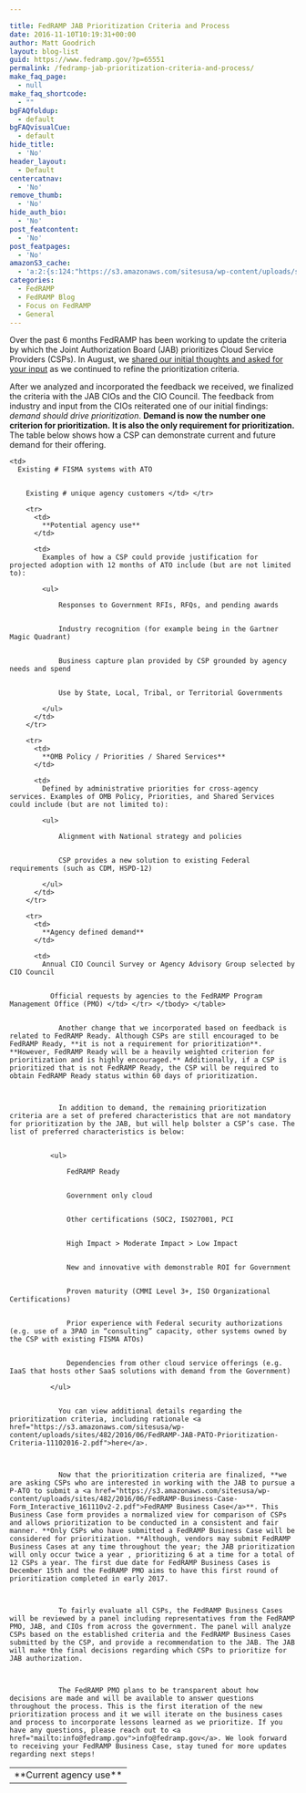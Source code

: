 ```yaml
---

title: FedRAMP JAB Prioritization Criteria and Process
date: 2016-11-10T10:19:31+00:00
author: Matt Goodrich
layout: blog-list
guid: https://www.fedramp.gov/?p=65551
permalink: /fedramp-jab-prioritization-criteria-and-process/
make_faq_page:
  - null
make_faq_shortcode:
  - ""
bgFAQfoldup:
  - default
bgFAQvisualCue:
  - default
hide_title:
  - 'No'
header_layout:
  - Default
centercatnav:
  - 'No'
remove_thumb:
  - 'No'
hide_auth_bio:
  - 'No'
post_featcontent:
  - 'No'
post_featpages:
  - 'No'
amazonS3_cache:
  - 'a:2:{s:124:"https://s3.amazonaws.com/sitesusa/wp-content/uploads/sites/482/2016/06/FedRAMP-Business-Case-Form_Interactive_161110v2-2.pdf";i:65611;s:126:"https://s3.amazonaws.com/sitesusa/wp-content/uploads/sites/482/2016/06/FedRAMP-JAB-PATO-Prioritization-Criteria-11102016-2.pdf";i:65621;}'
categories:
  - FedRAMP
  - FedRAMP Blog
  - Focus on FedRAMP
  - General
---
```

Over the past 6 months FedRAMP has been working to update the criteria by which the Joint Authorization Board (JAB) prioritizes Cloud Service Providers (CSPs). In August, we [shared our initial thoughts and asked for your input](https://www.fedramp.gov/fedramp-jab-prioritization-help-us-shape-who-works-with-the-jab/) as we continued to refine the prioritization criteria. 

After we analyzed and incorporated the feedback we received, we finalized the criteria with the JAB CIOs and the CIO Council. The feedback from industry and input from the CIOs reiterated one of our initial findings: _demand should drive prioritization_. **Demand is now the number one criterion for prioritization.** **It is also the only requirement for prioritization.** The table below shows how a CSP can demonstrate current and future demand for their offering. 

<table>
  <tr>
    <td>
      **Current agency use**
    </td>
    
    <td>
      Existing # FISMA systems with ATO  
      
      
        Existing # unique agency customers </td> </tr> 
        
        <tr>
          <td>
            **Potential agency use**
          </td>
          
          <td>
            Examples of how a CSP could provide justification for projected adoption with 12 months of ATO include (but are not limited to): 
            
            <ul>
              
                Responses to Government RFIs, RFQs, and pending awards 
              
              
                Industry recognition (for example being in the Gartner Magic Quadrant)
              
              
                Business capture plan provided by CSP grounded by agency needs and spend
              
              
                Use by State, Local, Tribal, or Territorial Governments
              
            </ul>
          </td>
        </tr>
        
        <tr>
          <td>
            **OMB Policy / Priorities / Shared Services**
          </td>
          
          <td>
            Defined by administrative priorities for cross-agency services. Examples of OMB Policy, Priorities, and Shared Services could include (but are not limited to): 
            
            <ul>
              
                Alignment with National strategy and policies 
              
              
                CSP provides a new solution to existing Federal requirements (such as CDM, HSPD-12)
              
            </ul>
          </td>
        </tr>
        
        <tr>
          <td>
            **Agency defined demand**
          </td>
          
          <td>
            Annual CIO Council Survey or Agency Advisory Group selected by CIO Council  
            
            
              Official requests by agencies to the FedRAMP Program Management Office (PMO) </td> </tr> </tbody> </table> 
              
              
                Another change that we incorporated based on feedback is related to FedRAMP Ready. Although CSPs are still encouraged to be FedRAMP Ready, **it is not a requirement for prioritization**. **However, FedRAMP Ready will be a heavily weighted criterion for prioritization and is highly encouraged.** Additionally, if a CSP is prioritized that is not FedRAMP Ready, the CSP will be required to obtain FedRAMP Ready status within 60 days of prioritization.
              
              
              
                In addition to demand, the remaining prioritization criteria are a set of prefered characteristics that are not mandatory for prioritization by the JAB, but will help bolster a CSP’s case. The list of preferred characteristics is below: 
              
              
              <ul>
                
                  FedRAMP Ready 
                
                
                  Government only cloud 
                
                
                  Other certifications (SOC2, ISO27001, PCI 
                
                
                  High Impact > Moderate Impact > Low Impact
                
                
                  New and innovative with demonstrable ROI for Government 
                
                
                  Proven maturity (CMMI Level 3+, ISO Organizational Certifications) 
                
                
                  Prior experience with Federal security authorizations (e.g. use of a 3PAO in “consulting” capacity, other systems owned by the CSP with existing FISMA ATOs) 
                
                
                  Dependencies from other cloud service offerings (e.g. IaaS that hosts other SaaS solutions with demand from the Government) 
                
              </ul>
              
              
                You can view additional details regarding the prioritization criteria, including rationale <a href="https://s3.amazonaws.com/sitesusa/wp-content/uploads/sites/482/2016/06/FedRAMP-JAB-PATO-Prioritization-Criteria-11102016-2.pdf">here</a>. 
              
              
              
                Now that the prioritization criteria are finalized, **we are asking CSPs who are interested in working with the JAB to pursue a P-ATO to submit a <a href="https://s3.amazonaws.com/sitesusa/wp-content/uploads/sites/482/2016/06/FedRAMP-Business-Case-Form_Interactive_161110v2-2.pdf">FedRAMP Business Case</a>**. This Business Case form provides a normalized view for comparison of CSPs and allows prioritization to be conducted in a consistent and fair manner. **Only CSPs who have submitted a FedRAMP Business Case will be considered for prioritization. **Although, vendors may submit FedRAMP Business Cases at any time throughout the year; the JAB prioritization will only occur twice a year , prioritizing 6 at a time for a total of 12 CSPs a year. The first due date for FedRAMP Business Cases is December 15th and the FedRAMP PMO aims to have this first round of prioritization completed in early 2017. 
              
              
              
                To fairly evaluate all CSPs, the FedRAMP Business Cases will be reviewed by a panel including representatives from the FedRAMP PMO, JAB, and CIOs from across the government. The panel will analyze CSPs based on the established criteria and the FedRAMP Business Cases submitted by the CSP, and provide a recommendation to the JAB. The JAB will make the final decisions regarding which CSPs to prioritize for JAB authorization. 
              
              
              
                The FedRAMP PMO plans to be transparent about how decisions are made and will be available to answer questions throughout the process. This is the first iteration of the new prioritization process and it we will iterate on the business cases and process to incorporate lessons learned as we prioritize. If you have any questions, please reach out to <a href="mailto:info@fedramp.gov">info@fedramp.gov</a>. We look forward to receiving your FedRAMP Business Case, stay tuned for more updates regarding next steps! 
              